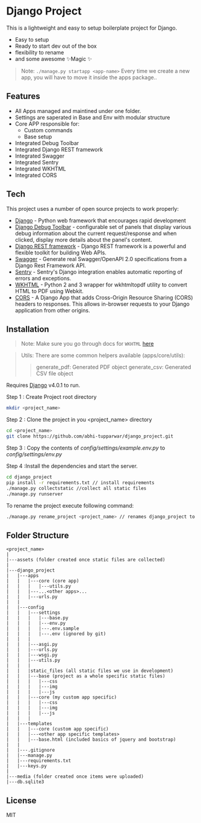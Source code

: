 # Django Project

This is a lightweight and easy to setup boilerplate project for Django.

- Easy to setup
- Ready to start dev out of the box
- flexibility to rename
- and some awesome ✨Magic ✨

> Note: `./manage.py startapp <app-name>` Every time we create a new app, you will have to move it inside the apps package..

## Features

- All Apps managed and maintined under one folder.
- Settings are saperated in Base and Env with modular structure 
- Core APP responsible for:
    - Custom commands
    - Base setup
- Integrated Debug Toolbar
- Integrated Django REST framework
- Integrated Swagger
- Integrated Sentry 
- Integrated WKHTML 
- Integrated CORS 

## Tech

This project uses a number of open source projects to work properly:

- [Django] - Python web framework that encourages rapid development
- [Django Debug Toolbar] - configurable set of panels that display various debug information about the current request/response and when clicked, display more details about the panel's content.
- [Django REST framework] - Django REST framework is a powerful and flexible toolkit for building Web APIs.
- [Swagger] - Generate real Swagger/OpenAPI 2.0 specifications from a Django Rest Framework API.
- [Sentry] - Sentry's Django integration enables automatic reporting of errors and exceptions.
- [WKHTML] - Python 2 and 3 wrapper for wkhtmltopdf utility to convert HTML to PDF using Webkit.
- [CORS] - A Django App that adds Cross-Origin Resource Sharing (CORS) headers to responses. This allows in-browser requests to your Django application from other origins.

## Installation

> Note: Make sure you go through docs for `WKHTML` [here](https://pypi.org/project/pdfkit/)

> Utils: There are some common helpers available (apps/core/utils):
>> generate_pdf: Generated PDF object 
>> generate_csv: Generated CSV file object

Requires [Django] v4.0.1 to run.

Step 1 : Create Project root directory
```sh
mkdir <project_name> 
```

Step 2 : Clone the project in you <project_name> directory 
```sh
cd <project_name>
git clone https://github.com/abhi-tupparwar/django_project.git
```

Step 3 : Copy the contents of _config/settings/example.env.py_ to _config/settings/env.py_

Step 4 :Install the dependencies and start the server.

```sh
cd django_project
pip install -r requirements.txt // install requirements
./manage.py collectstatic //collect all static files
./manage.py runserver
```

To rename the project execute following command:
```sh
./manage.py rename_project <project_name> // renames django_project to specified project name
```

## Folder Structure
```
<project_name>
|
|---assets (folder created once static files are collected)
|
|---django_project
|   |---apps
|   |   |---core (core app)
|   |   |   |---utils.py
|   |   |---...<other apps>...
|   |   |---urls.py
|   |
|   |---config
|   |   |---settings
|   |   |   |---base.py
|   |   |   |---env.py
|   |   |   |---.env.sample
|   |   |   |---.env (ignored by git)
|   |   |
|   |   |---asgi.py
|   |   |---urls.py
|   |   |---wsgi.py
|   |   |---utils.py
|   |   |
|   |   |static_files (all static files we use in development)
|   |   |---base (project as a whole specific static files)
|   |   |   |---css
|   |   |   |---img
|   |   |   |---js
|   |   |---core (my custom app specific)
|   |   |   |---css
|   |   |   |---img
|   |   |   |---js
|   |   |
|   |---templates
|   |   |---core (custom app specific)
|   |   |---<other app specific templates>
|   |   |---base.html (included basics of jquery and bootstrap)
|   |
|   |---.gitignore
|   |---manage.py
|   |---requirements.txt
|   |---keys.py
|
|---media (folder created once items were uploaded)
|---db.sqlite3
```


## License

MIT

   [Django]: <https://www.djangoproject.com/>
   [Django REST framework]: <https://www.django-rest-framework.org/>
   [Swagger]: <https://drf-yasg.readthedocs.io/en/stable/readme.html>
   [Sentry]: <https://docs.sentry.io/platforms/python/guides/django/>
   [WKHTML]: <https://pypi.org/project/pdfkit/>
   [CORS]: <https://pypi.org/project/django-cors-headers/>
   [git-repo-url]: <https://github.com/abhi-tupparwar/django_project>
   [Django Debug Toolbar]: <https://django-debug-toolbar.readthedocs.io/en/latest/>
   
